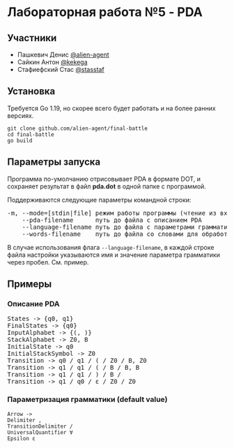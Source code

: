 # Лабораторная работа №5 - PDA
## Участники
- Пашкевич Денис [@alien-agent](github.com/alien-agent)
- Сайкин Антон [@kekega](github.com/kekega)
- Стафиефский Стас [@stasstaf](github.com/stasstaf)

## Установка
Требуется Go 1.19, но скорее всего будет работать и на более ранних версиях.
```shell
git clone github.com/alien-agent/final-battle
cd final-battle
go build
```

## Параметры запуска
Программа по-умолчанию отрисовывает PDA в формате DOT, и сохраняет 
результат в файл **pda.dot** в одной папке с программой.

Поддерживаются следующие параметры командной строки:
<pre>
-m, --mode=[stdin|file] режим работы программы (чтение из входного потока или файла)
    --pda-filename      путь до файла с описанием PDA
    --language-filename путь до файла с параметрами грамматики (опционально)
    --words-filename    путь до файла со словами для обработки (обязательно для mode=="file")
</pre>
В случае использования флага `--language-filename`, в каждой строке файла настройки
указываются имя и значение параметра грамматики через пробел. См. пример.

## Примеры
### Описание PDA
<pre>
States -> {q0, q1}
FinalStates -> {q0}
InputAlphabet -> {(, )}
StackAlphabet -> Z0, B
InitialState -> q0
InitialStackSymbol -> Z0
Transition -> q0 / q1 / ( / Z0 / B, Z0
Transition -> q1 / q1 / ( / B / B, B
Transition -> q1 / q1 / ) / B /
Transition -> q1 / q0 / ε / Z0 / Z0
</pre>
### Параметризация грамматики (default value)
```
Arrow ->
Delimiter ,
TransitionDelimiter /
UniversalQuantifier ∀
Epsilon ε
```